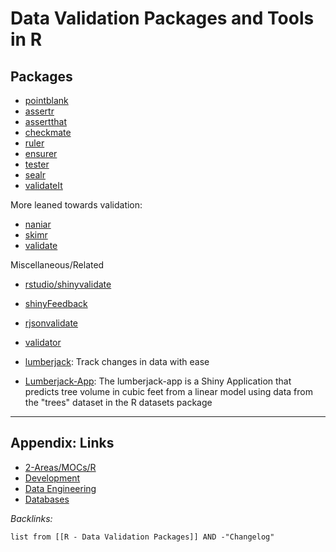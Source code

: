 # Data Validation Packages and Tools in R

## Packages

* [pointblank](https:/github.com/rich-iannone/pointblank)
* [assertr](https://github.com/ropensci/assertr)
* [assertthat](https://github.com/hadley/assertthat)
* [checkmate](https://github.com/mllg/checkmate)
* [ruler](https://github.com/echasnovski/ruler)
* [ensurer](https://github.com/smbache/ensurer)
* [tester](https://github.com/gastonstat/tester)
* [sealr](https://github.com/uribo/sealr)
* [validateIt](https://github.com/Luwei-Ying/validateIt)

More leaned towards validation:

* [naniar](https://github.com/njtierney/naniar)
* [skimr](https://github.com/ropensci/skimr)
* [validate](https://github.com/data-cleaning/validate)

Miscellaneous/Related

* [rstudio/shinyvalidate](https://github.com/rstudio/shinyvalidate)

* [shinyFeedback](https://github.com/merlinoa/shinyFeedback)

* [rjsonvalidate](https://github.com/ropensci/jsonvalidate)

* [validator](https://github.com/manybabies/validator)

* [lumberjack](https://github.com/markvanderloo/lumberjack): Track changes in data with ease

* [Lumberjack-App](https://github.com/jcweaver5/ShinyApp-Lumberjack-App): The lumberjack-app is a Shiny Application that predicts tree volume in cubic feet from a linear model using data from the "trees" dataset in the R datasets package

---

## Appendix: Links

* [2-Areas/MOCs/R](../MOCs/R.md)
* [Development](../MOCs/Development.md)
* [Data Engineering](../MOCs/Data%20Engineering.md)
* [Databases](../MOCs/Databases.md)

*Backlinks:*

````dataview
list from [[R - Data Validation Packages]] AND -"Changelog"
````
